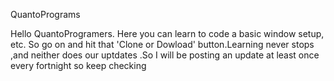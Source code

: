 QuantoPrograms

Hello  QuantoProgramers. Here you can learn to code a basic window setup, etc. So go on and hit that 'Clone or Dowload' button.Learning never stops ,and neither does our uptdates .So I will be posting an update at least once every fortnight so keep checking
